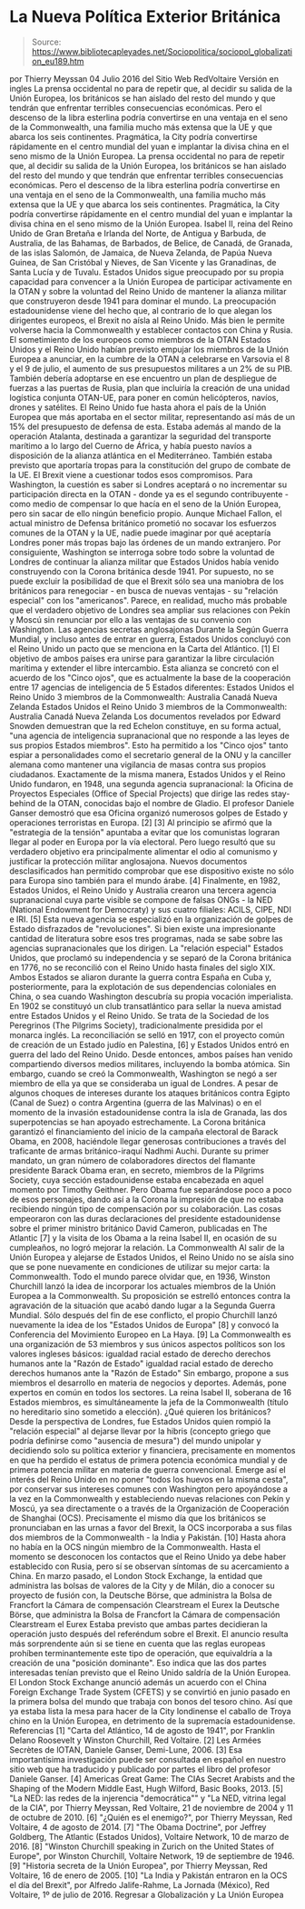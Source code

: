 # La Nueva Política Exterior Británica

> Source: https://www.bibliotecapleyades.net/Sociopolitica/sociopol_globalization_eu189.htm

por Thierry Meyssan 04 Julio 2016
del Sitio Web RedVoltaire
Versión en ingles
La prensa occidental no para de repetir que, al decidir su salida de la Unión Europea, los británicos se han aislado del resto del mundo y que tendrán que enfrentar terribles consecuencias económicas. Pero el descenso de la libra esterlina podría convertirse en una ventaja en el seno de la Commonwealth, una familia mucho más extensa que la UE y que abarca los seis continentes. Pragmática, la City podría convertirse rápidamente en el centro mundial del yuan e implantar la divisa china en el seno mismo de la Unión Europea.
La prensa occidental no para de repetir que, al decidir su salida de la Unión Europea, los británicos se han aislado del resto del mundo y que tendrán que enfrentar terribles consecuencias económicas.
Pero el descenso de la libra esterlina podría convertirse en una ventaja en el seno de la Commonwealth, una familia mucho más extensa que la UE y que abarca los seis continentes.
Pragmática, la City podría convertirse rápidamente en el centro mundial del yuan e implantar la divisa china en el seno mismo de la Unión Europea.
Isabel II, reina del Reino Unido de Gran Bretaña e Irlanda del Norte,
de Antigua y Barbuda, de Australia, de las Bahamas, de Barbados,
de Belice, de Canadá, de Granada, de las islas Salomón,
de Jamaica, de Nueva Zelanda, de Papúa Nueva Guinea,
de San Cristóbal y Nieves, de San Vicente y las Granadinas,
de Santa Lucía y de Tuvalu.
Estados Unidos sigue preocupado por su propia capacidad para convencer a la Unión Europea de participar activamente en la OTAN y sobre la voluntad del Reino Unido de mantener la alianza militar que construyeron desde 1941 para dominar el mundo.
La preocupación estadounidense viene del hecho que, al contrario de lo que alegan los dirigentes europeos, el Brexit no aísla al Reino Unido.
Más bien le permite volverse hacia la Commonwealth y establecer contactos con China y Rusia.
El sometimiento de los europeos como miembros de la OTAN Estados Unidos y el Reino Unido habían previsto empujar los miembros de la Unión Europea a anunciar, en la cumbre de la OTAN a celebrarse en Varsovia el 8 y el 9 de julio, el aumento de sus presupuestos militares a un 2% de su PIB.
También debería adoptarse en ese encuentro un plan de despliegue de fuerzas a las puertas de Rusia, plan que incluiría la creación de una unidad logística conjunta OTAN-UE, para poner en común helicópteros, navíos, drones y satélites. El Reino Unido fue hasta ahora el país de la Unión Europea que más aportaba en el sector militar, representando así más de un 15% del presupuesto de defensa de esta.
Estaba además al mando de la operación Atalanta, destinada a garantizar la seguridad del transporte marítimo a lo largo del Cuerno de África, y había puesto navíos a disposición de la alianza atlántica en el Mediterráneo.
También estaba previsto que aportaría tropas para la constitución del grupo de combate de la UE.
El Brexit viene a cuestionar todos esos compromisos. Para Washington, la cuestión es saber si Londres aceptará o no incrementar su participación directa en la OTAN - donde ya es el segundo contribuyente - como medio de compensar lo que hacía en el seno de la Unión Europea, pero sin sacar de ello ningún beneficio propio.
Aunque Michael Fallon, el actual ministro de Defensa británico prometió no socavar los esfuerzos comunes de la OTAN y la UE, nadie puede imaginar por qué aceptaría Londres poner más tropas bajo las órdenes de un mando extranjero. Por consiguiente, Washington se interroga sobre todo sobre la voluntad de Londres de continuar la alianza militar que Estados Unidos había venido construyendo con la Corona británica desde 1941.
Por supuesto, no se puede excluir la posibilidad de que el Brexit sólo sea una maniobra de los británicos para renegociar - en busca de nuevas ventajas - su "relación especial" con los "americanos".
Parece, en realidad, mucho más probable que el verdadero objetivo de Londres sea ampliar sus relaciones con Pekín y Moscú sin renunciar por ello a las ventajas de su convenio con Washington.
Las agencias secretas anglosajonas Durante la Según Guerra Mundial, y incluso antes de entrar en guerra, Estados Unidos concluyó con el Reino Unido un pacto que se menciona en la Carta del Atlántico. [1]
El objetivo de ambos países era unirse para garantizar la libre circulación marítima y extender el libre intercambio. Esta alianza se concretó con el acuerdo de los "Cinco ojos", que es actualmente la base de la cooperación entre 17 agencias de inteligencia de 5 Estados diferentes:
Estados Unidos el Reino Unido 3 miembros de la Commonwealth: Australia Canadá Nueva Zelanda
Estados Unidos
el Reino Unido
3 miembros de la Commonwealth:
Australia
Canadá
Nueva Zelanda
Los documentos revelados por Edward Snowden demuestran que la red Echelon constituye, en su forma actual,
"una agencia de inteligencia supranacional que no responde a las leyes de sus propios Estados miembros".
Esto ha permitido a los "Cinco ojos" tanto espiar a personalidades como el secretario general de la ONU y la canciller alemana como mantener una vigilancia de masas contra sus propios ciudadanos. Exactamente de la misma manera, Estados Unidos y el Reino Unido fundaron, en 1948, una segunda agencia supranacional:
la Oficina de Proyectos Especiales (Office of Special Projects) que dirige las redes stay-behind de la OTAN, conocidas bajo el nombre de Gladio.
El profesor Daniele Ganser demostró que esa Oficina organizó numerosos golpes de Estado y operaciones terroristas en Europa. [2] [3] Al principio se afirmó que la "estrategia de la tensión" apuntaba a evitar que los comunistas lograran llegar al poder en Europa por la vía electoral.
Pero luego resultó que su verdadero objetivo era principalmente alimentar el odio al comunismo y justificar la protección militar anglosajona. Nuevos documentos desclasificados han permitido comprobar que ese dispositivo existe no sólo para Europa sino también para el mundo árabe. [4] Finalmente, en 1982, Estados Unidos, el Reino Unido y Australia crearon una tercera agencia supranacional cuya parte visible se compone de falsas ONGs - la NED (National Endowment for Democraty) y sus cuatro filiales:
ACILS, CIPE, NDI e IRI. [5]
Esta nueva agencia se especializó en la organización de golpes de Estado disfrazados de "revoluciones". Si bien existe una impresionante cantidad de literatura sobre esos tres programas, nada se sabe sobre las agencias supranacionales que los dirigen.
La "relación especial" Estados Unidos, que proclamó su independencia y se separó de la Corona británica en 1776, no se reconcilió con el Reino Unido hasta finales del siglo XIX.
Ambos Estados se aliaron durante la guerra contra España en Cuba y, posteriormente, para la explotación de sus dependencias coloniales en China, o sea cuando Washington descubría su propia vocación imperialista.
En 1902 se constituyó un club transatlántico para sellar la nueva amistad entre Estados Unidos y el Reino Unido. Se trata de la Sociedad de los Peregrinos (The Pilgrims Society), tradicionalmente presidida por el monarca inglés. La reconciliación se selló en 1917, con el proyecto común de creación de un Estado judío en Palestina, [6] y Estados Unidos entró en guerra del lado del Reino Unido. Desde entonces, ambos países han venido compartiendo diversos medios militares, incluyendo la bomba atómica.
Sin embargo, cuando se creó la Commonwealth, Washington se negó a ser miembro de ella ya que se consideraba un igual de Londres. A pesar de algunos choques de intereses durante los ataques británicos contra Egipto (Canal de Suez) o contra Argentina (guerra de las Malvinas) o en el momento de la invasión estadounidense contra la isla de Granada, las dos superpotencias se han apoyado estrechamente. La Corona británica garantizó el financiamiento del inicio de la campaña electoral de Barack Obama, en 2008, haciéndole llegar generosas contribuciones a través del traficante de armas británico-iraquí Nadhmi Auchi.
Durante su primer mandato, un gran número de colaboradores directos del flamante presidente Barack Obama eran, en secreto, miembros de la Pilgrims Society, cuya sección estadounidense estaba encabezada en aquel momento por Timothy Geithner.
Pero Obama fue separándose poco a poco de esos personajes, dando así a la Corona la impresión de que no estaba recibiendo ningún tipo de compensación por su colaboración.
Las cosas empeoraron con las duras declaraciones del presidente estadounidense sobre el primer ministro británico David Cameron, publicadas en The Atlantic [7] y la visita de los Obama a la reina Isabel II, en ocasión de su cumpleaños, no logró mejorar la relación.
La Commonwealth Al salir de la Unión Europea y alejarse de Estados Unidos, el Reino Unido no se aísla sino que se pone nuevamente en condiciones de utilizar su mejor carta:
la Commonwealth.
Todo el mundo parece olvidar que, en 1936, Winston Churchill lanzó la idea de incorporar los actuales miembros de la Unión Europea a la Commonwealth. Su proposición se estrelló entonces contra la agravación de la situación que acabó dando lugar a la Segunda Guerra Mundial.
Sólo después del fin de ese conflicto, el propio Churchill lanzó nuevamente la idea de los "Estados Unidos de Europa" [8] y convocó la Conferencia del Movimiento Europeo en La Haya. [9] La Commonwealth es una organización de 53 miembros y sus únicos aspectos políticos son los valores ingleses básicos:
igualdad racial estado de derecho derechos humanos ante la "Razón de Estado"
igualdad racial
estado de derecho
derechos humanos ante la "Razón de Estado"
Sin embargo, propone a sus miembros el desarrollo en materia de negocios y deportes.
Además, pone expertos en común en todos los sectores. La reina Isabel II, soberana de 16 Estados miembros, es simultáneamente la jefa de la Commonwealth (título no hereditario sino sometido a elección).
¿Qué quieren los británicos? Desde la perspectiva de Londres, fue Estados Unidos quien rompió la "relación especial" al dejarse llevar por la hibris (concepto griego que podría definirse como "ausencia de mesura") del mundo unipolar y decidiendo solo su política exterior y financiera, precisamente en momentos en que ha perdido el estatus de primera potencia económica mundial y de primera potencia militar en materia de guerra convencional. Emerge así el interés del Reino Unido en no poner "todos los huevos en la misma cesta", por conservar sus intereses comunes con Washington pero apoyándose a la vez en la Commonwealth y estableciendo nuevas relaciones con Pekín y Moscú, ya sea directamente o a través de la Organización de Cooperación de Shanghai (OCS). Precisamente el mismo día que los británicos se pronunciaban en las urnas a favor del Brexit, la OCS incorporaba a sus filas dos miembros de la Commonwealth - la India y Pakistán. [10]
Hasta ahora no había en la OCS ningún miembro de la Commonwealth. Hasta el momento se desconocen los contactos que el Reino Unido ya debe haber establecido con Rusia, pero sí se observan síntomas de su acercamiento a China. En marzo pasado, el London Stock Exchange, la entidad que administra las bolsas de valores de la City y de Milán, dio a conocer su proyecto de fusión con,
la Deutsche Börse, que administra la Bolsa de Francfort la Cámara de compensación Clearstream el Eurex
la Deutsche Börse, que administra la Bolsa de Francfort
la Cámara de compensación Clearstream
el Eurex
Estaba previsto que ambas partes decidieran la operación justo después del referéndum sobre el Brexit.
El anuncio resulta más sorprendente aún si se tiene en cuenta que las reglas europeas prohíben terminantemente este tipo de operación, que equivaldría a la creación de una "posición dominante".
Eso indica que las dos partes interesadas tenían previsto que el Reino Unido saldría de la Unión Europea. El London Stock Exchange anunció además un acuerdo con el China Foreign Exchange Trade System (CFETS) y se convirtió en junio pasado en la primera bolsa del mundo que trabaja con bonos del tesoro chino.
Así que ya estaba lista la mesa para hacer de la City londinense el caballo de Troya chino en la Unión Europea, en detrimento de la supremacía estadounidense.
Referencias
[1] "Carta del Atlántico, 14 de agosto de 1941", por Franklin Delano Roosevelt y Winston Churchill, Red Voltaire. [2] Les Armées Secrètes de lOTAN, Daniele Ganser, Demi-Lune, 2006. [3] Esa importantísima investigación puede ser consultada en español en nuestro sitio web que ha traducido y publicado por partes el libro del profesor Daniele Ganser. [4] Americas Great Game: The CIAs Secret Arabists and the Shaping of the Modern Middle East, Hugh Wilford, Basic Books, 2013. [5] "La NED: las redes de la injerencia "democrática"" y "La NED, vitrina legal de la CIA", por Thierry Meyssan, Red Voltaire, 21 de noviembre de 2004 y 11 de octubre de 2010. [6] "¿Quién es el enemigo?", por Thierry Meyssan, Red Voltaire, 4 de agosto de 2014. [7] "The Obama Doctrine", por Jeffrey Goldberg, The Atlantic (Estados Unidos), Voltaire Network, 10 de marzo de 2016. [8] "Winston Churchill speaking in Zurich on the United States of Europe", por Winston Churchill, Voltaire Network, 19 de septiembre de 1946. [9] "Historia secreta de la Unión Europea", por Thierry Meyssan, Red Voltaire, 16 de enero de 2005. [10] "La India y Pakistán entraron en la OCS el día del Brexit", por Alfredo Jalife-Rahme, La Jornada (México), Red Voltaire, 1º de julio de 2016.
Regresar a Globalización y La Unión Europea
